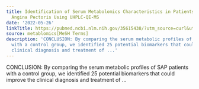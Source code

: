 ```yaml
---
title: Identification of Serum Metabolomics Characteristics in Patients with Stable
  Angina Pectoris Using UHPLC-QE-MS
date: '2022-05-26'
linkTitle: https://pubmed.ncbi.nlm.nih.gov/35615438/?utm_source=curl&utm_medium=rss&utm_campaign=pubmed-2&utm_content=1Zkrxt7ktlCbHBXEV3v65xxSnkSWNsJ1A6Fq3gBniKhGfIUslK&fc=20210907212339&ff=20220527211808&v=2.17.6
source: metablomics[MeSH Terms]
description: 'CONCLUSION: By comparing the serum metabolic profiles of SAP patients
  with a control group, we identified 25 potential biomarkers that could improve the
  clinical diagnosis and treatment of ...'
---
```

CONCLUSION: By comparing the serum metabolic profiles of SAP patients with a control group, we identified 25 potential biomarkers that could improve the clinical diagnosis and treatment of ...